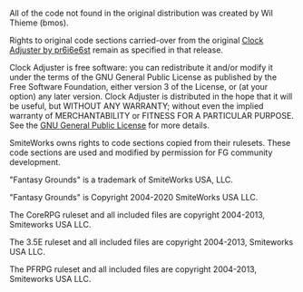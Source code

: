 All of the code not found in the original distribution was created by Wil Thieme (bmos).

Rights to original code sections carried-over from the original [Clock Adjuster by pr6i6e6st](https://www.fantasygrounds.com/forums/showthread.php?57561-Utility-Clock-Adjuster) remain as specified in that release.

Clock Adjuster is free software: you can redistribute it and/or modify it under the terms of the GNU General Public License as published by the Free Software Foundation, either version 3 of the License, or (at your option) any later version. Clock Adjuster is distributed in the hope that it will be useful, but WITHOUT ANY WARRANTY; without even the implied warranty of MERCHANTABILITY or FITNESS FOR A PARTICULAR PURPOSE.  See the [GNU General Public License](https://www.gnu.org/licenses/) for more details.

SmiteWorks owns rights to code sections copied from their rulesets. These code sections are used and modified by permission for FG community development.

"Fantasy Grounds" is a trademark of SmiteWorks USA, LLC.

"Fantasy Grounds" is Copyright 2004-2020 SmiteWorks USA LLC.

The CoreRPG ruleset and all included files are copyright 2004-2013, Smiteworks USA LLC.

The 3.5E ruleset and all included files are copyright 2004-2013, Smiteworks USA LLC.

The PFRPG ruleset and all included files are copyright 2004-2013, Smiteworks USA LLC.
